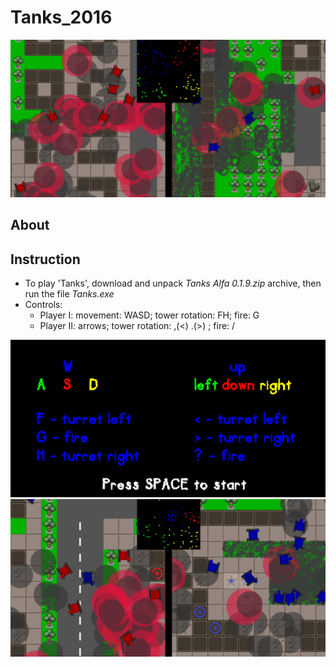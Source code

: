# Tanks_2016

<p align="center">
  <img src="Screens/Tanks_Lot_1.png" alt="Tanks 2016">
</p>

## About

## Instruction
- To play 'Tanks', download and unpack _Tanks Alfa 0.1.9.zip_ archive, then run the file _Tanks.exe_
- Controls: 
  - Player I: movement: WASD; tower rotation: FH; fire: G
  - Player II: arrows; tower rotation: ,(<) .(>) ; fire: /
  
<p align="center">
  <img src="Screens/Controls.png" alt="Controls">
  <br />
  <img src="Screens/Tanks_Szczecin_2.png" alt="Tanks 2016">
</p>
